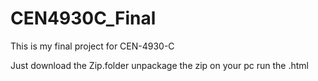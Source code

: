 # CEN4930C_Final
This is my final project for CEN-4930-C

Just download the Zip.folder 
unpackage the zip on your pc 
run the .html
